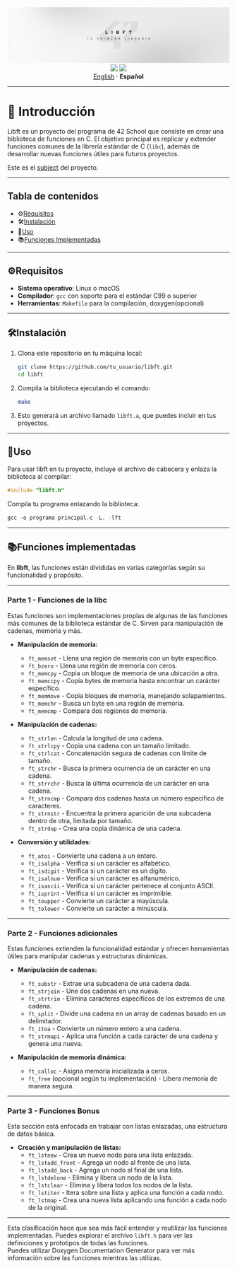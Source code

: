 <div align="center">
  <img src="https://raw.githubusercontent.com/15Galan/42_project-readmes/refs/heads/master/banners/cursus/projects/libft-light.png#gh-light-mode-only" />
  <img src="https://img.shields.io/badge/status-finished-green" />
  <img src="https://img.shields.io/badge/score-125-blue" /><br/> 
   <a href="/README-en.md">English<a> · <b>Español</b>
</div> 

---

# 📖 Introducción
Libft es un proyecto del programa de 42 School que consiste en crear una biblioteca de funciones en C. El objetivo principal es replicar y extender funciones comunes de la librería estándar de C (`libc`), además de desarrollar nuevas funciones útiles para futuros proyectos.

Este es el [subject](Libft_es.subject.pdf) del proyecto.

---

## Tabla de contenidos
- ⚙️[Requisitos](#requisitos)
- 🛠️[Instalación](#instalación)
- 🚀[Uso](#uso)
- 📚[Funciones Implementadas](#funciones-implementadas)

---

## ⚙️Requisitos

- **Sistema operativo**: Linux o macOS
- **Compilador**: `gcc` con soporte para el estándar C99 o superior
- **Herramientas**: `Makefile` para la compilación, doxygen(opcional)

---

## 🛠️Instalación

1. Clona este repositorio en tu máquina local:
   ```bash
   git clone https://github.com/tu_usuario/libft.git
   cd libft
   ```
2. Compila la biblioteca ejecutando el comando:
   ```bash
   make
   ```
3. Esto generará un archivo llamado `libft.a`, que puedes incluir en tus proyectos.

---

## 🚀Uso

Para usar libft en tu proyecto, incluye el archivo de cabecera y enlaza la biblioteca al compilar:
  ```c
  #include "libft.h"
  ```
Compila tu programa enlazando la biblioteca:
  ```c
  gcc -o programa principal.c -L. -lft
  ```

---

## 📚Funciones implementadas

En **libft**, las funciones están divididas en varias categorías según su funcionalidad y propósito.

---

### Parte 1 - Funciones de la libc

Estas funciones son implementaciones propias de algunas de las funciones más comunes de la biblioteca estándar de C. Sirven para manipulación de cadenas, memoria y más.

- **Manipulación de memoria:**
  - `ft_memset` - Llena una región de memoria con un byte específico.
  - `ft_bzero` - Llena una región de memoria con ceros.
  - `ft_memcpy` - Copia un bloque de memoria de una ubicación a otra.
  - `ft_memccpy` - Copia bytes de memoria hasta encontrar un carácter específico.
  - `ft_memmove` - Copia bloques de memoria, manejando solapamientos.
  - `ft_memchr` - Busca un byte en una región de memoria.
  - `ft_memcmp` - Compara dos regiones de memoria.

- **Manipulación de cadenas:**
  - `ft_strlen` - Calcula la longitud de una cadena.
  - `ft_strlcpy` - Copia una cadena con un tamaño limitado.
  - `ft_strlcat` - Concatenación segura de cadenas con límite de tamaño.
  - `ft_strchr` - Busca la primera ocurrencia de un carácter en una cadena.
  - `ft_strrchr` - Busca la última ocurrencia de un carácter en una cadena.
  - `ft_strncmp` - Compara dos cadenas hasta un número específico de caracteres.
  - `ft_strnstr` - Encuentra la primera aparición de una subcadena dentro de otra, limitada por tamaño.
  - `ft_strdup` - Crea una copia dinámica de una cadena.

- **Conversión y utilidades:**
  - `ft_atoi` - Convierte una cadena a un entero.
  - `ft_isalpha` - Verifica si un carácter es alfabético.
  - `ft_isdigit` - Verifica si un carácter es un dígito.
  - `ft_isalnum` - Verifica si un carácter es alfanumérico.
  - `ft_isascii` - Verifica si un carácter pertenece al conjunto ASCII.
  - `ft_isprint` - Verifica si un carácter es imprimible.
  - `ft_toupper` - Convierte un carácter a mayúscula.
  - `ft_tolower` - Convierte un carácter a minúscula.

---

### Parte 2 - Funciones adicionales

Estas funciones extienden la funcionalidad estándar y ofrecen herramientas útiles para manipular cadenas y estructuras dinámicas.

- **Manipulación de cadenas:**
  - `ft_substr` - Extrae una subcadena de una cadena dada.
  - `ft_strjoin` - Une dos cadenas en una nueva.
  - `ft_strtrim` - Elimina caracteres específicos de los extremos de una cadena.
  - `ft_split` - Divide una cadena en un array de cadenas basado en un delimitador.
  - `ft_itoa` - Convierte un número entero a una cadena.
  - `ft_strmapi` - Aplica una función a cada carácter de una cadena y genera una nueva.

- **Manipulación de memoria dinámica:**
  - `ft_calloc` - Asigna memoria inicializada a ceros.
  - `ft_free` (opcional según tu implementación) - Libera memoria de manera segura.

---

### Parte 3 - Funciones Bonus

Esta sección está enfocada en trabajar con listas enlazadas, una estructura de datos básica.

- **Creación y manipulación de listas:**
  - `ft_lstnew` - Crea un nuevo nodo para una lista enlazada.
  - `ft_lstadd_front` - Agrega un nodo al frente de una lista.
  - `ft_lstadd_back` - Agrega un nodo al final de una lista.
  - `ft_lstdelone` - Elimina y libera un nodo de la lista.
  - `ft_lstclear` - Elimina y libera todos los nodos de la lista.
  - `ft_lstiter` - Itera sobre una lista y aplica una función a cada nodo.
  - `ft_lstmap` - Crea una nueva lista aplicando una función a cada nodo de la original.

---

Esta clasificación hace que sea más fácil entender y reutilizar las funciones implementadas. Puedes explorar el archivo `libft.h` para ver las definiciones y prototipos de todas las funciones.  
Puedes utilizar Doxygen Documentation Generator para ver más información sobre las funciones mientras las utilizas.
